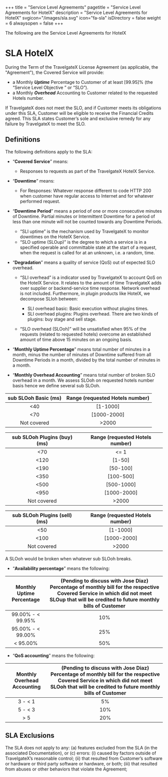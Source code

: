 +++
title = "Service Level Agreements"
pagetitle = "Service Level Agreements for HotelX"
description = "Service Level Agreements for HotelX"
svgicon="/images/sla.svg"
icon="fa-sla"
isDirectory = false
weight = 6
alwaysopen = false
+++

The following are the Service Level Agreements for HotelX

# SLA HotelX

During the Term of the TravelgateX License Agreement (as applicable, the "Agreement"), the Covered Service will provide:

* a Monthly ***Uptime*** Percentage to Customer of at least [99.95]% (the “Service Level Objective ” or “SLO”).
* a Monthly ***Overhead*** Accounting to Customer related to the requested Hotels number.

If TravelgateX does not meet the SLO, and if Customer meets its obligations under this SLA, Customer will be eligible to receive the Financial Credits agreed. This SLA states Customer’s sole and exclusive remedy for any failure by TravelgateX to meet the SLO.

## Definitions

The following definitions apply to the SLA:

* “**Covered Service**” means:

	* Responses to requests as part of the TravelgateX HotelX Service.

* “**Downtime**” means:

	* For Responses: Whatever response different to code HTTP 200 when customer have regular access to Internet and for whatever performed request.
	
* “**Downtime Period**” means a period of one or more consecutive minutes of Downtime. Partial minutes or Intermittent Downtime for a period of less than one minute will not be counted towards any Downtime Periods.

	* “SLI uptime” is the mechanism used by TravelgateX to monitor downtimes on the HotelX Service.
	* “SLO uptime (SLOup)” is the degree to which a service is in a specified operable and committable state at the start of a request, when the request is called for at an unknown, i.e. a random, time.

* “**Degradation**” means a quality of service (QoS) out of expected SLO overhead.

	* “SLI overhead” is a indicator used by TravelgateX to account QoS on the HotelX Service. It relates to the amount of time TravelgateX adds over supplier or backend-service time response. Network overhead is not included. Furthermore, in plugin products like HotelX, we decompose SLIoh between:
		* SLI overhead basic: Basic execution without plugins times.
		* SLI overhead plugins: Plugins overhead. There are two kinds of plugins: buy stage and sell stage.
		
	* “SLO overhead (SLOoh)” will be unsatisfied when 95% of the requests (related to requested hotels) overcome an established amount of time above 15 minutes on an ongoing basis.
	

* “**Monthly Uptime Percentage**” means total number of minutes in a month, minus the number of minutes of Downtime suffered from all Downtime Periods in a month, divided by the total number of minutes in a month.

* “**Monthly Overhead Accounting**” means total number of broken SLO overhead in a month. We assess SLOoh on requested hotels number basis hence we define several sub SLOoh.

sub SLOoh Basic (ms) | Range (requested Hotels number)
:---------------: | :-----------:
<40 | [1-1000]
<70 | [1000-2000]
Not covered | >2000

sub SLOoh Plugins (buy) (ms) | Range (requested Hotels number)
:---------------: | :-----------:
<70 | <= 1
<120 | [1-50]
<190 | [50-100]
<350 | [100-500]
<500 | [500-1000]
<950 | [1000-2000]
Not covered | >2000

sub SLOoh Plugins (sell) (ms) | Range (requested Hotels number)
:---------------: | :-----------:
<50 | [1-1000]
<100 | [1000-2000]
Not covered | >2000

A SLOoh would be broken when whatever sub SLOoh breaks.

* “**Availability percentage**” means the following:


Monthly Uptime Percentage | (Pending to discuss with Jose Diaz) Percentage of monthly bill for the respective Covered Service in which did not meet SLOup that will be credited to future monthly bills of Customer
:-------------------------: | :-------------------------:
99.00% - < 99.95% | 10%
95.00% - < 99.00% | 25%
< 95.00% | 50%



* “**QoS accounting**” means the following:

Monthly Overhead Accounting | (Pending to discuss with Jose Diaz) Percentage of monthly bill for the respective Covered Service in which did not meet SLOoh that will be credited to future monthly bills of Customer
:-------------------------: | :-------------------------:
3 - < 1 | 5%
5 - < 3 | 10%
> 5 | 20%

## SLA Exclusions

The SLA does not apply to any: (a) features excluded from the SLA (in the associated Documentation), or (c) errors: (i) caused by factors outside of TravelgateX’s reasonable control; (ii) that resulted from Customer’s software or hardware or third party software or hardware, or both; (iii) that resulted from abuses or other behaviors that violate the Agreement;


